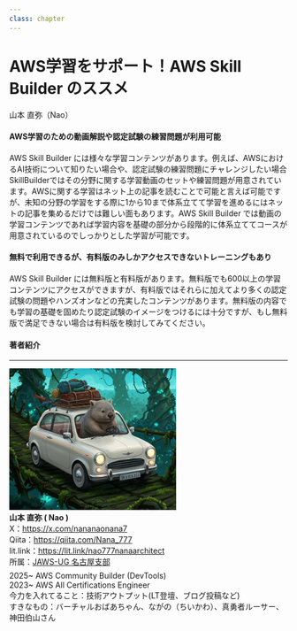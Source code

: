 ```yaml
---
class: chapter
---
```


# AWS学習をサポート！AWS Skill Builder のススメ

<div class="flush-right">
山本 直弥（Nao）
</div>

#### AWS学習のための動画解説や認定試験の練習問題が利用可能
AWS Skill Builder には様々な学習コンテンツがあります。例えば、AWSにおけるAI技術について知りたい場合や、認定試験の練習問題にチャレンジしたい場合SkillBuilderではその分野に関する学習動画のセットや練習問題が用意されています。AWSに関する学習はネット上の記事を読むことで可能と言えば可能ですが、未知の分野の学習をする際に1から10まで体系立てて学習を進めるにはネットの記事を集めるだけでは難しい面もあります。AWS Skill Builder では動画の学習コンテンツであれば学習内容を基礎の部分から段階的に体系立ててコースが用意されているのでしっかりとした学習が可能です。

#### 無料で利用できるが、有料版のみしかアクセスできないトレーニングもあり
AWS Skill Builder には無料版と有料版があります。無料版でも600以上の学習コンテンツにアクセスができますが、有料版ではそれらに加えてより多くの認定試験の問題やハンズオンなどの充実したコンテンツがあります。無料版の内容でも学習の基礎を固めたり認定試験のイメージをつけるには十分ですが、もし無料版で満足できない場合は有料版を検討してみてください。


#### 著者紹介

---

<div class="author-profile">
    <img src="images/naosan.jpg" width="60%">
    <div>
        <div>
            <b>山本 直弥 ( Nao )</b></br> 
            X：<a href="https://x.com/nananaonana7">https://x.com/nananaonana7</a></br> 
            Qiita：<a href="https://qiita.com/Nana_777">https://qiita.com/Nana_777</a></br> 
            lit.link：<a href="https://qiita.com/Nana_777">https://lit.link/nao777nanaarchitect</a></br> 
            所属：<a href="https://jawsug-nagoya.connpass.com/">JAWS-UG 名古屋支部</a>
        </div>
    </div>
</div>
<p style="margin-top: 0.5em; margin-bottom: 2em;">
2025~ AWS Community Builder (DevTools) </br> 
2023~ AWS All Certifications Engineer </br> 
今力を入れてること：技術アウトプット(LT登壇、ブログ投稿など) </br> 
すきなもの：バーチャルおばあちゃん、ながの（ちいかわ）、真勇者ルーサー、神田伯山さん </br> 
</p>